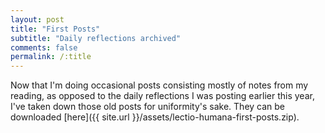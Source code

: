 ```yaml
---
layout: post
title: "First Posts"
subtitle: "Daily reflections archived"
comments: false
permalink: /:title
---
```


Now that I'm doing occasional posts consisting mostly of notes from my reading, as opposed to the daily reflections I was posting earlier this year, I've taken down those old posts for uniformity's sake. They can be downloaded [here]({{ site.url }}/assets/lectio-humana-first-posts.zip).